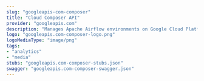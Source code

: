 ```yaml
---
slug: "googleapis-com-composer"
title: "Cloud Composer API"
provider: "googleapis.com"
description: "Manages Apache Airflow environments on Google Cloud Platform."
logo: "googleapis.com-composer-logo.png"
logoMediaType: "image/png"
tags:
- "analytics"
- "media"
stubs: "googleapis.com-composer-stubs.json"
swagger: "googleapis.com-composer-swagger.json"
---
```

